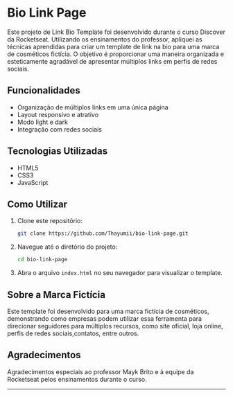 # Bio Link Page

Este projeto de Link Bio Template foi desenvolvido durante o curso Discover da Rocketseat. Utilizando os ensinamentos do professor, apliquei as técnicas aprendidas para criar um template de link na bio para uma marca de cosméticos fictícia. O objetivo é proporcionar uma maneira organizada e esteticamente agradável de apresentar múltiplos links em perfis de redes sociais.

## Funcionalidades

- Organização de múltiplos links em uma única página
- Layout responsivo e atrativo
- Modo light e dark
- Integração com redes sociais

## Tecnologias Utilizadas

- HTML5
- CSS3
- JavaScript

## Como Utilizar

1. Clone este repositório:
    ```bash
    git clone https://github.com/Thayumii/bio-link-page.git
    ```
2. Navegue até o diretório do projeto:
    ```bash
    cd bio-link-page
    ```
3. Abra o arquivo `index.html` no seu navegador para visualizar o template.

## Sobre a Marca Fictícia

Este template foi desenvolvido para uma marca fictícia de cosméticos, demonstrando como empresas podem utilizar essa ferramenta para direcionar seguidores para múltiplos recursos, como site oficial, loja online, perfis de redes sociais,contatos, entre outros.

## Agradecimentos

Agradecimentos especiais ao professor Mayk Brito e à equipe da Rocketseat pelos ensinamentos durante o curso.

---
